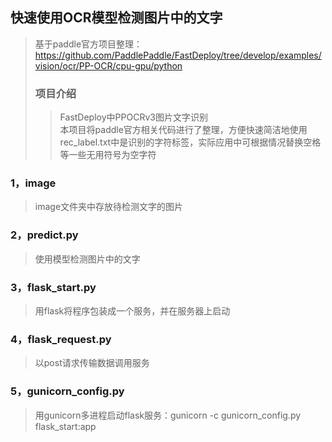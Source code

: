 ## 快速使用OCR模型检测图片中的文字
>基于paddle官方项目整理：https://github.com/PaddlePaddle/FastDeploy/tree/develop/examples/vision/ocr/PP-OCR/cpu-gpu/python
>### 项目介绍
>>FastDeploy中PPOCRv3图片文字识别  
>本项目将paddle官方相关代码进行了整理，方便快速简洁地使用   
>rec_label.txt中是识别的字符标签，实际应用中可根据情况替换空格等一些无用符号为空字符
### 1，image
>image文件夹中存放待检测文字的图片
### 2，predict.py
>使用模型检测图片中的文字
### 3，flask_start.py
>用flask将程序包装成一个服务，并在服务器上启动
### 4，flask_request.py
>以post请求传输数据调用服务
### 5，gunicorn_config.py
>用gunicorn多进程启动flask服务：gunicorn -c gunicorn_config.py flask_start:app